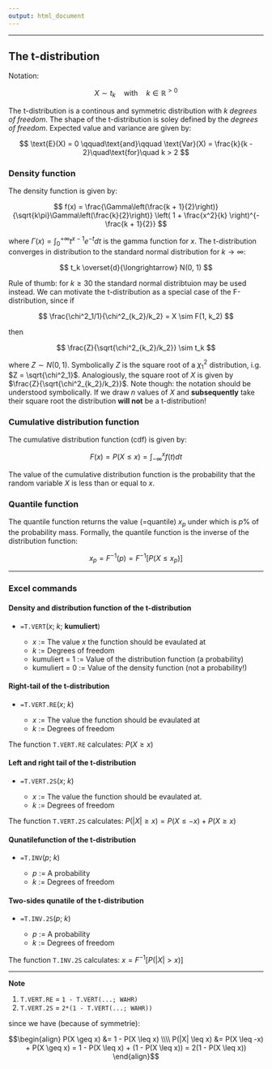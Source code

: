 ```yaml
---
output: html_document
---
```


***

## The t-distribution

Notation:

$$ X \sim t_k \quad\text{with}\quad k \in \mathbb{R}^{>0}$$

The t-distribution is a continous and symmetric distribution with $k$ *degrees of freedom*.
The shape of the t-distribution is soley defined by the *degrees of freedom*.
Expected value and variance are given by:

$$ \text{E}(X) = 0 \qquad\text{and}\qquad \text{Var}(X) = \frac{k}{k - 2}\quad\text{for}\quad k > 2 $$

### Density function

The density function is given by:

$$ f(x) = \frac{\Gamma\left(\frac{k + 1}{2}\right)}{\sqrt{k\pi}\Gamma\left(\frac{k}{2}\right)}
\left( 1 + \frac{x^2}{k} \right)^{- \frac{k + 1}{2}} $$

where $\Gamma(x) = \int^{+\infty}_0 t^{x-1}e^{-t} dt$ is the gamma function for $x$. 
The t-distribution converges in distribution to the standard normal distribution for  $k\to\infty$:

$$ t_k \overset{d}{\longrightarrow} N(0, 1) $$

Rule of thumb: for $k \geq 30$ the standard normal distribtuion may be used instead.
We can motivate the t-distribution as a special case of the F-distribution, since if

$$ \frac{\chi^2_1/1}{\chi^2_{k_2}/k_2} = X \sim F(1, k_2) $$

then

$$ \frac{Z}{\sqrt{\chi^2_{k_2}/k_2}} \sim t_k $$

where $Z \sim N(0,1)$. Symbolically $Z$ is the square root of a $\chi^2_1$ distribution, i.g. $Z = \sqrt{\chi^2_1}$. Analogiously, the square root of $X$ is given by $\frac{Z}{\sqrt{\chi^2_{k_2}/k_2}}$. 
Note though: the notation should be understood symbolically. If we draw 
$n$ values of $X$ and  **subsequently** take their square root the distribution **will not** be a t-distribution! 

### Cumulative distribution function

The cumulative distribution function (cdf) is given by:

$$ F(x) = P(X \leq x) = \int^{x}_{-\infty}f(t) dt $$

The value of the cumulative distribution function is the probability that the random variable $X$ is less than or equal to $x$.

### Quantile function

The quantile function returns the value (=quantile) $x_p$ under which is $p$% of the probability mass.
Formally, the quantile function is the inverse of the distribution function:

$$ x_p = F^{-1}(p) = F^{-1}[P(X \leq x_p)] $$

---

### Excel commands

#### Density and distribution function of the t-distribution

+ `=T.VERT`($x$; $k$; **kumuliert**)

    + $x$ := The value $x$ the function should be evaulated at
    + $k$ := Degrees of freedom
    + kumuliert = 1 := Value of the distribution function (a probability)
    + kumuliert = 0 := Value of the density function (not a probability!)

#### Right-tail of the t-distribution 

+ `=T.VERT.RE`($x$; $k$)

    + $x$ := The value the function should be evaulated at
    + $k$ := Degrees of freedom
    
The function `T.VERT.RE` calculates: $P(X \geq x)$

#### Left and right tail of the t-distribution

+ `=T.VERT.2S`($x$; $k$)

    + $x$ := The value the function should be evaulated at.
    + $k$ := Degrees of freedom

The function `T.VERT.2S` calculates: $P(|X| \geq x) = P(X \leq -x) + P(X \geq x)$

#### Qunatilefunction of the t-distribution

+ `=T.INV`($p$; $k$)

    + $p$ := A probability
    + $k$ := Degrees of freedom

#### Two-sides qunatile of the t-distribution

+ `=T.INV.2S`($p$; $k$)

    + $p$ := A probability
    + $k$ := Degrees of freedom
    
The function `T.INV.2S` calculates: $x =  F^{-1}[P(|X| > x)]$

----

**Note**

1.  `T.VERT.RE` = `1 - T.VERT(...; WAHR)`
1.  `T.VERT.2S` = `2*(1 - T.VERT(...; WAHR))`

since we have (because of symmetrie):

$$\begin{align}
P(X \geq x) &= 1 - P(X \leq x) \\\\
P(|X| \leq x) &= P(X \leq -x) + P(X \geq x) = 1 - P(X \leq x) + (1 - P(X \leq x)) = 2(1 - P(X \leq x)) 
\end{align}$$
